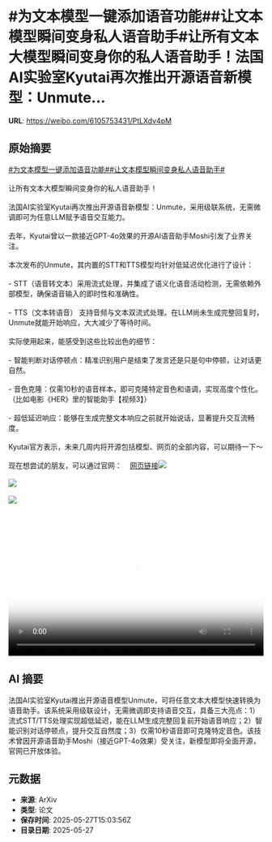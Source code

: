 # #为文本模型一键添加语音功能##让文本模型瞬间变身私人语音助手#让所有文本大模型瞬间变身你的私人语音助手！法国AI实验室Kyutai再次推出开源语音新模型：Unmute...

**URL**: https://weibo.com/6105753431/PtLXdv4pM

## 原始摘要

<a href="https://m.weibo.cn/search?containerid=231522type%3D1%26t%3D10%26q%3D%23%E4%B8%BA%E6%96%87%E6%9C%AC%E6%A8%A1%E5%9E%8B%E4%B8%80%E9%94%AE%E6%B7%BB%E5%8A%A0%E8%AF%AD%E9%9F%B3%E5%8A%9F%E8%83%BD%23&amp;extparam=%23%E4%B8%BA%E6%96%87%E6%9C%AC%E6%A8%A1%E5%9E%8B%E4%B8%80%E9%94%AE%E6%B7%BB%E5%8A%A0%E8%AF%AD%E9%9F%B3%E5%8A%9F%E8%83%BD%23" data-hide=""><span class="surl-text">#为文本模型一键添加语音功能#</span></a><a href="https://m.weibo.cn/search?containerid=231522type%3D1%26t%3D10%26q%3D%23%E8%AE%A9%E6%96%87%E6%9C%AC%E6%A8%A1%E5%9E%8B%E7%9E%AC%E9%97%B4%E5%8F%98%E8%BA%AB%E7%A7%81%E4%BA%BA%E8%AF%AD%E9%9F%B3%E5%8A%A9%E6%89%8B%23&amp;extparam=%23%E8%AE%A9%E6%96%87%E6%9C%AC%E6%A8%A1%E5%9E%8B%E7%9E%AC%E9%97%B4%E5%8F%98%E8%BA%AB%E7%A7%81%E4%BA%BA%E8%AF%AD%E9%9F%B3%E5%8A%A9%E6%89%8B%23" data-hide=""><span class="surl-text">#让文本模型瞬间变身私人语音助手#</span></a><br><br>让所有文本大模型瞬间变身你的私人语音助手！<br><br>法国AI实验室Kyutai再次推出开源语音新模型：Unmute，采用级联系统，无需微调即可为任意LLM赋予语音交互能力。<br><br>去年，Kyutai曾以一款接近GPT-4o效果的开源AI语音助手Moshi引发了业界关注。<br><br>本次发布的Unmute，其内置的STT和TTS模型均针对低延迟优化进行了设计：<br><br>- STT（语音转文本）采用流式处理，并集成了语义化语音活动检测，无需依赖外部模型，确保语音输入的即时性和准确性。<br><br>- TTS（文本转语音） 支持音频与文本双流式处理。在LLM尚未生成完整回复时，Unmute就能开始响应，大大减少了等待时间。<br><br>实际使用起来，能感受到这些比较出色的细节：<br><br>- 智能判断对话停顿点：精准识别用户是结束了发言还是只是句中停顿，让对话更自然。<br><br>- 音色克隆：仅需10秒的语音样本，即可克隆特定音色和语调，实现高度个性化。（比如电影《HER》里的智能助手【视频3】）<br><br>- 超低延迟响应：能够在生成完整文本响应之前就开始说话，显著提升交互流畅度。<br><br>Kyutai官方表示，未来几周内将开源包括模型、网页的全部内容，可以期待一下～<br><br>现在想尝试的朋友，可以通过官网：<a href="https://weibo.cn/sinaurl?u=https%3A%2F%2Funmute.sh%2F" data-hide=""><span class="url-icon"><img style="width: 1rem;height: 1rem" src="https://h5.sinaimg.cn/upload/2015/09/25/3/timeline_card_small_web_default.png" referrerpolicy="no-referrer"></span><span class="surl-text">网页链接</span></a><img style="" src="https://tvax1.sinaimg.cn/large/006Fd7o3gy1i1u5g1fq0aj33gc1qmqi3.jpg" referrerpolicy="no-referrer"><br><br><img style="" src="https://tvax2.sinaimg.cn/large/006Fd7o3ly1i1u5h2cp81j30zk0k0dgh.jpg" referrerpolicy="no-referrer"><br><br><img style="" src="https://tvax1.sinaimg.cn/large/006Fd7o3ly1i1u5h10nuij30zk0k0myf.jpg" referrerpolicy="no-referrer"><br><br><br clear="both"><div style="clear: both"></div><video controls="controls" poster="https://tvax1.sinaimg.cn/orj480/006Fd7o3ly1i1u5h1gkhdj30zk0k0dgh.jpg" style="width: 100%"><source src="https://f.video.weibocdn.com/o0/KOqynwW7lx08ozCRZd3201041200l4oi0E010.mp4?label=mp4_720p&amp;template=1280x720.25.0&amp;ori=0&amp;ps=1CwnkDw1GXwCQx&amp;Expires=1748361769&amp;ssig=Vwmm5i42%2Bk&amp;KID=unistore,video"><source src="https://f.video.weibocdn.com/o0/2WOXPSnylx08ozCRBPy001041200aALo0E010.mp4?label=mp4_hd&amp;template=852x480.25.0&amp;ori=0&amp;ps=1CwnkDw1GXwCQx&amp;Expires=1748361769&amp;ssig=dsaIm0N43M&amp;KID=unistore,video"><source src="https://f.video.weibocdn.com/o0/AuPZ4Pr4lx08ozCQUPnq010412006S6Q0E010.mp4?label=mp4_ld&amp;template=640x360.25.0&amp;ori=0&amp;ps=1CwnkDw1GXwCQx&amp;Expires=1748361769&amp;ssig=0bUq3Pq9PD&amp;KID=unistore,video"><p>视频无法显示，请前往<a href="https://video.weibo.com/show?fid=1034%3A5170958101840001" target="_blank" rel="noopener noreferrer">微博视频</a>观看。</p></video>

## AI 摘要

法国AI实验室Kyutai推出开源语音模型Unmute，可将任意文本大模型快速转换为语音助手。该系统采用级联设计，无需微调即支持语音交互，具备三大亮点：1）流式STT/TTS处理实现超低延迟，能在LLM生成完整回复前开始语音响应；2）智能识别对话停顿点，提升交互自然度；3）仅需10秒语音即可克隆特定音色。该技术曾因开源语音助手Moshi（接近GPT-4o效果）受关注，新模型即将全面开源，官网已开放体验。

## 元数据

- **来源**: ArXiv
- **类型**: 论文
- **保存时间**: 2025-05-27T15:03:56Z
- **目录日期**: 2025-05-27
